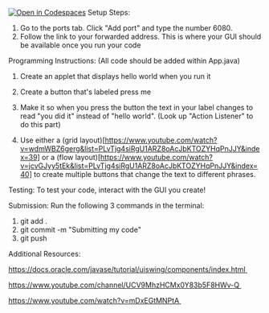[![Open in Codespaces](https://classroom.github.com/assets/launch-codespace-2972f46106e565e64193e422d61a12cf1da4916b45550586e14ef0a7c637dd04.svg)](https://classroom.github.com/open-in-codespaces?assignment_repo_id=20469514)
Setup Steps:
1) Go to the ports tab. Click "Add port" and type the number 6080. 
2) Follow the link to your forwarded address. This is where your GUI should be available once you run your code


Programming Instructions:
(All code should be added within App.java)
1) Create an applet that displays hello world when you run it 

2) Create a button that's labeled press me

3) Make it so when you press the button the text in your label changes to read "you did it" instead of "hello world". (Look up "Action Listener" to do this part)

4) Use either a (grid layout)[https://www.youtube.com/watch?v=wdmWBZ6gerg&list=PLvTjg4siRgU1ARZ8oAcJbKTOZYHqPnJJY&index=39] or a (flow layout)[https://www.youtube.com/watch?v=jcvGJyy5tEk&list=PLvTjg4siRgU1ARZ8oAcJbKTOZYHqPnJJY&index=40] to create multiple buttons that change the text to different phrases. 

Testing:
To test your code, interact with the GUI you create! 

Submission:
Run the following 3 commands in the terminal:
1) git add . 
2) git commit -m "Submitting my code"
3) git push

Additional Resources:

https://docs.oracle.com/javase/tutorial/uiswing/components/index.html 

https://www.youtube.com/channel/UCV9MhzHCMx0Y83b5F8HWv-Q 

https://www.youtube.com/watch?v=mDxEGtMNPtA 